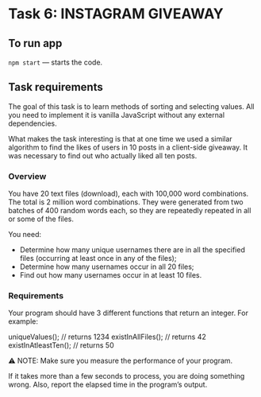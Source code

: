 # Task 6: INSTAGRAM GIVEAWAY

## To run app

`npm start` &mdash; starts the code.

## Task requirements

The goal of this task is to learn methods of sorting and selecting values. All you need to implement it is vanilla JavaScript without any external dependencies.

What makes the task interesting is that at one time we used a similar algorithm to find the likes of users in 10 posts in a client-side giveaway. It was necessary to find out who actually liked all ten posts.

### Overview

You have 20 text files (download), each with 100,000 word combinations. The total is 2 million word combinations. They were generated from two batches of 400 random words each, so they are repeatedly repeated in all or some of the files.

You need:

- Determine how many unique usernames there are in all the specified files (occurring at least once in any of the files);
- Determine how many usernames occur in all 20 files;
- Find out how many usernames occur in at least 10 files.

### Requirements

Your program should have 3 different functions that return an integer. For example:

uniqueValues(); // returns 1234
existInAllFiles(); // returns 42
existInAtleastTen(); // returns 50

⚠️ NOTE: Make sure you measure the performance of your program.

If it takes more than a few seconds to process, you are doing something wrong. Also, report the elapsed time in the program’s output.
